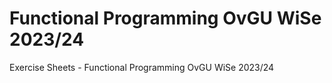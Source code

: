 # Functional Programming OvGU WiSe 2023/24
Exercise Sheets - Functional Programming OvGU WiSe 2023/24
